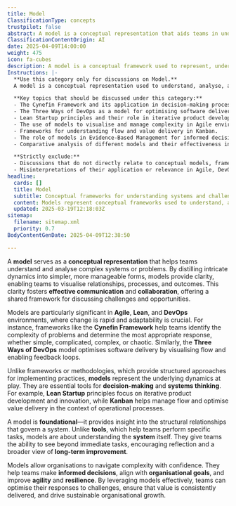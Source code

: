 ```yaml
---
title: Model
ClassificationType: concepts
trustpilot: false
abstract: A model is a conceptual representation that aids teams in understanding and analysing complex systems or problems by simplifying intricate dynamics into more manageable forms. This simplification enhances clarity, enabling teams to visualise relationships, processes, and outcomes, which in turn fosters effective communication and collaboration through a shared framework for discussing challenges and opportunities. Models are particularly valuable in Agile, Lean, and DevOps environments, where rapid change and adaptability are essential. They serve as foundational tools for decision-making and systems thinking, distinguishing themselves from frameworks or methodologies by focusing on the underlying dynamics rather than structured approaches. For example, the Cynefin Framework assists teams in identifying problem complexity, while the Three Ways of DevOps model optimises software delivery through visualising flow and enabling feedback loops. By providing insight into the structural relationships that govern a system, models empower organisations to navigate complexity confidently, make informed decisions, align with organisational goals, and enhance agility and resilience. Ultimately, effective use of models allows teams to optimise their responses to challenges, ensure consistent value delivery, and drive sustainable organisational growth.
ClassificationContentOrigin: AI
date: 2025-04-09T14:00:00
weight: 475
icon: fa-cubes
description: A model is a conceptual framework used to represent, understand, and analyse complex systems or problems, aiding decision-making and improving organisational performance.
Instructions: |-
  **Use this category only for discussions on Model.**  
  A model is a conceptual representation used to understand, analyse, and improve systems or problems within an organisation. This tag is for content that focuses on how various models can inform decision-making, enable systems thinking, and enhance organisational agility within Agile, DevOps, and Lean contexts.

  **Key topics that should be discussed under this category:**
  - The Cynefin Framework and its application in decision-making processes.
  - The Three Ways of DevOps as a model for optimising software delivery.
  - Lean Startup principles and their role in iterative product development.
  - The use of models to visualise and manage complexity in Agile environments.
  - Frameworks for understanding flow and value delivery in Kanban.
  - The role of models in Evidence-Based Management for informed decision-making.
  - Comparative analysis of different models and their effectiveness in various contexts.

  **Strictly exclude:**
  - Discussions that do not directly relate to conceptual models, frameworks, or representations.
  - Misinterpretations of their application or relevance in Agile, DevOps, or Lean philosophies.
headline:
  cards: []
  title: Model
  subtitle: Conceptual frameworks for understanding systems and challenges, drawing insights from methodologies like Agile, Lean, and DevOps.
  content: Models represent conceptual frameworks used to understand, analyse, and improve systems or processes. They help teams navigate complexity and improve decision-making by providing clear visualisations of relationships and outcomes.
  updated: 2025-03-19T12:18:03Z
sitemap:
  filename: sitemap.xml
  priority: 0.7
BodyContentGenDate: 2025-04-09T12:38:50

---
```

A **model** serves as a **conceptual representation** that helps teams understand and analyse complex systems or problems. By distilling intricate dynamics into simpler, more manageable forms, models provide clarity, enabling teams to visualise relationships, processes, and outcomes. This clarity fosters **effective communication** and **collaboration**, offering a shared framework for discussing challenges and opportunities.

Models are particularly significant in **Agile**, **Lean**, and **DevOps** environments, where change is rapid and adaptability is crucial. For instance, frameworks like the **Cynefin Framework** help teams identify the complexity of problems and determine the most appropriate response, whether simple, complicated, complex, or chaotic. Similarly, the **Three Ways of DevOps** model optimises software delivery by visualising flow and enabling feedback loops.

Unlike frameworks or methodologies, which provide structured approaches for implementing practices, **models** represent the underlying dynamics at play. They are essential tools for **decision-making** and **systems thinking**. For example, **Lean Startup** principles focus on iterative product development and innovation, while **Kanban** helps manage flow and optimise value delivery in the context of operational processes.

A model is **foundational**—it provides insight into the structural relationships that govern a system. Unlike **tools**, which help teams perform specific tasks, models are about understanding the **system** itself. They give teams the ability to see beyond immediate tasks, encouraging reflection and a broader view of **long-term improvement**.

Models allow organisations to navigate complexity with confidence. They help teams make **informed decisions**, align with **organisational goals**, and improve **agility** and **resilience**. By leveraging models effectively, teams can optimise their responses to challenges, ensure that value is consistently delivered, and drive sustainable organisational growth.
